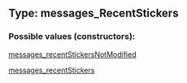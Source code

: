 ## Type: messages\_RecentStickers  

### Possible values (constructors):

[messages\_recentStickersNotModified](../constructors/messages\_recentStickersNotModified.md)  

[messages\_recentStickers](../constructors/messages\_recentStickers.md)  

